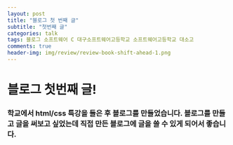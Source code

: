 ```yaml
---  
layout: post  
title: "블로그 첫 번째 글"  
subtitle: "첫번째 글"  
categories: talk
tags: 블로그 소프트웨어 C 대구소프트웨어고등학교 소프트웨어고등학교 대소고
comments: true  
header-img: img/review/review-book-shift-ahead-1.png
---  
```


# 블로그 첫번째 글!

### 학교에서 html/css 특강을 들은 후 블로그를 만들었습니다. 블로그를 만들고 글을 써보고 싶었는데 직접 만든 블로그에 글을 쓸 수 있게 되어서 좋습니다.